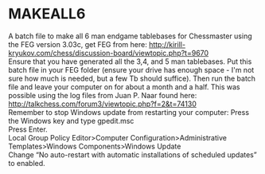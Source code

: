 # MAKEALL6
A batch file to make all 6 man endgame tablebases for Chessmaster using the FEG version 3.03c, get FEG from here: http://kirill-kryukov.com/chess/discussion-board/viewtopic.php?t=9670</br>
Ensure that you have generated all the 3,4, and 5 man tablebases.
Put this batch file in your FEG folder (ensure your drive has enough space - I'm not sure how much is needed, but a few Tb should suffice).
Then run the batch file and leave your computer on for about a month and a half.
This was possible using the log files from Juan P. Naar found here: http://talkchess.com/forum3/viewtopic.php?f=2&t=74130</br>
Remember to stop Windows update from restarting your computer: 
Press the Windows key and type gpedit.msc</br>
Press Enter.</br>
Local Group Policy Editor>Computer Configuration>Administrative Templates>Windows Components>Windows Update</br>
Change “No auto-restart with automatic installations of scheduled updates” to enabled.
